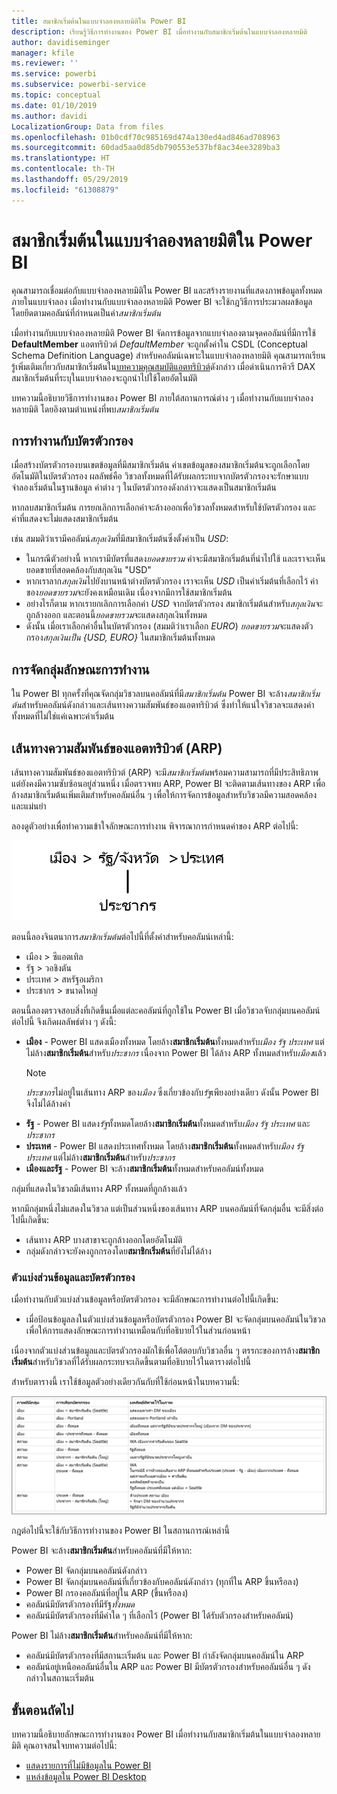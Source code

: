 ```yaml
---
title: สมาชิกเริ่มต้นในแบบจำลองหลายมิติใน Power BI
description: เรียนรู้วิธีการทำงานของ Power BI เมื่อทำงานกับสมาชิกเริ่มต้นในแบบจำลองหลายมิติ
author: davidiseminger
manager: kfile
ms.reviewer: ''
ms.service: powerbi
ms.subservice: powerbi-service
ms.topic: conceptual
ms.date: 01/10/2019
ms.author: davidi
LocalizationGroup: Data from files
ms.openlocfilehash: 01b0cdf70c985169d474a130ed4ad846ad708963
ms.sourcegitcommit: 60dad5aa0d85db790553e537bf8ac34ee3289ba3
ms.translationtype: HT
ms.contentlocale: th-TH
ms.lasthandoff: 05/29/2019
ms.locfileid: "61308879"
---
```

# <a name="default-member-in-multidimensional-models-in-power-bi"></a>สมาชิกเริ่มต้นในแบบจำลองหลายมิติใน Power BI

คุณสามารถเชื่อมต่อกับแบบจำลองหลายมิติใน Power BI และสร้างรายงานที่แสดงภาพข้อมูลทั้งหมดภายในแบบจำลอง เมื่อทำงานกับแบบจำลองหลายมิติ Power BI จะใช้กฎวิธีการประมวลผลข้อมูล โดยยึดตามคอลัมน์ที่กำหนดเป็นคำ*สมาชิกเริ่มต้น* 

เมื่อทำงานกับแบบจำลองหลายมิติ Power BI จัดการข้อมูลจากแบบจำลองตามจุดคอลัมน์ที่มีการใช้ **DefaultMember** แอตทริบิวต์ *DefaultMember* จะถูกตั้งค่าใน CSDL (Conceptual Schema Definition Language) สำหรับคอลัมน์เฉพาะในแบบจำลองหลายมิติ คุณสามารถเรียนรู้เพิ่มเติมเกี่ยวกับสมาชิกเริ่มต้นใน[บทความคุณสมบัติแอตทริบิวต์](https://docs.microsoft.com/sql/analysis-services/multidimensional-models/attribute-properties-define-a-default-member?view=sql-server-2017)ดังกล่าว เมื่อดำเนินการคิวรี DAX สมาชิกเริ่มต้นที่ระบุในแบบจำลองจะถูกนำไปใช้โดยอัตโนมัติ

บทความนี้อธิบายวิธีการทำงานของ Power BI ภายใต้สถานการณ์ต่าง ๆ เมื่อทำงานกับแบบจำลองหลายมิติ โดยอิงตามตำแหน่งที่พบ*สมาชิกเริ่มต้น* 

## <a name="working-with-filter-cards"></a>การทำงานกับบัตรตัวกรอง

เมื่อสร้างบัตรตัวกรองบนเขตข้อมูลที่มีสมาชิกเริ่มต้น ค่าเขตข้อมูลของสมาชิกเริ่มต้นจะถูกเลือกโดยอัตโนมัติในบัตรตัวกรอง ผลลัพธ์คือ วิชวลทั้งหมดที่ได้รับผลกระทบจากบัตรตัวกรองจะรักษาแบบจำลองเริ่มต้นในฐานข้อมูล ค่าต่าง ๆ ในบัตรตัวกรองดังกล่าวจะแสดงเป็นสมาชิกเริ่มต้น

หากลบสมาชิกเริ่มต้น การยกเลิกการเลือกค่าจะล้างออกเพื่อวิชวลทั้งหมดสำหรับใช้บัตรตัวกรอง และค่าที่แสดงจะไม่แสดงสมาชิกเริ่มต้น

เช่น สมมติว่าเรามีคอลัมน์*สกุลเงิน*ที่มีสมาชิกเริ่มต้นซึ่งตั้งค่าเป็น *USD*:

* ในกรณีตัวอย่างนี้ หากเรามีบัตรที่แสดง*ยอดขายรวม* ค่าจะมีสมาชิกเริ่มต้นที่นำไปใช้ และเราจะเห็นยอดขายที่สอดคล้องกับสกุลเงิน "USD"
* หากเราลาก*สกุลเงิน*ไปยังบานหน้าต่างบัตรตัวกรอง เราจะเห็น *USD* เป็นค่าเริ่มต้นที่เลือกไว้ ค่าของ*ยอดขายรวม*จะยังคงเหมือนเดิม เนื่องจากมีการใช้สมาชิกเริ่มต้น
* อย่างไรก็ตาม หากเรายกเลิกการเลือกค่า *USD* จากบัตรตัวกรอง สมาชิกเริ่มต้นสำหรับ*สกุลเงิน*จะถูกล้างออก และตอนนี้*ยอดขายรวม*จะแสดงสกุลเงินทั้งหมด
* ดังนั้น เมื่อเราเลือกค่าอื่นในบัตรตัวกรอง (สมมติว่าเราเลือก *EURO*) *ยอดขายรวม*จะแสดงตัวกรอง*สกุลเงินเป็น {USD, EURO}* ในสมาชิกเริ่มต้นทั้งหมด

## <a name="grouping-behavior"></a>การจัดกลุ่มลักษณะการทำงาน

ใน Power BI ทุกครั้งที่คุณจัดกลุ่มวิชวลบนคอลัมน์ที่มี*สมาชิกเริ่มต้น* Power BI จะล้าง*สมาชิกเริ่มต้น*สำหรับคอลัมน์ดังกล่าวและเส้นทางความสัมพันธ์ของแอตทริบิวต์ ซึ่งทำให้แน่ใจวิชวลจะแสดงค่าทั้งหมดที่ไม่ใช่แค่เฉพาะค่าเริ่มต้น

## <a name="attribute-relationship-paths-arps"></a>เส้นทางความสัมพันธ์ของแอตทริบิวต์ (ARP)

เส้นทางความสัมพันธ์ของแอตทริบิวต์ (ARP) จะมี*สมาชิกเริ่มต้น*พร้อมความสามารถที่มีประสิทธิภาพ แต่ยังคงมีความซับซ้อนอยู่ส่วนหนึ่ง เมื่อตรวจพบ ARP, Power BI จะติดตามเส้นทางของ ARP เพื่อล้างสมาชิกเริ่มต้นเพิ่มเติมสำหรับคอลัมน์อื่น ๆ เพื่อให้การจัดการข้อมูลสำหรับวิชวลมีความสอดคล้องและแม่นยำ

ลองดูตัวอย่างเพื่อทำความเข้าใจลักษณะการทำงาน พิจารณาการกำหนดค่าของ ARP ต่อไปนี้:

![ARP ในแบบจำลองหลายมิติ](media/desktop-default-member-multidimensional-models/default-members_01.png)

ตอนนี้ลองจินตนาการ*สมาชิกเริ่มต้น*ต่อไปนี้ที่ตั้งค่าสำหรับคอลัมน์เหล่านี้:

* เมือง > ซีแอตเทิล
* รัฐ > วอชิงตัน
* ประเทศ > สหรัฐอเมริกา
* ประชากร > ขนาดใหญ่

ตอนนี้ลองตรวจสอบสิ่งที่เกิดขึ้นเมื่อแต่ละคอลัมน์ที่ถูกใช้ใน Power BI เมื่อวิชวลจับกลุ่มบนคอลัมน์ต่อไปนี้ จึงเกิดผลลัพธ์ต่าง ๆ ดังนี้:

* **เมือง** - Power BI แสดงเมืองทั้งหมด โดยล้าง**สมาชิกเริ่มต้น**ทั้งหมดสำหรับ*เมือง* *รัฐ* *ประเทศ* แต่ไม่ล้าง**สมาชิกเริ่มต้น**สำหรับ*ประชากร* เนื่องจาก Power BI ได้ล้าง ARP ทั้งหมดสำหรับ*เมือง*แล้ว
    > [!NOTE]
    > *ประชากร*ไม่อยู่ในเส้นทาง ARP ของ*เมือง* ซึ่งเกี่ยวข้องกับ*รัฐ*เพียงอย่างเดียว ดังนั้น Power BI จึงไม่ได้ล้างค่า
* **รัฐ** - Power BI แสดง*รัฐ*ทั้งหมดโดยล้าง**สมาชิกเริ่มต้น**ทั้งหมดสำหรับ*เมือง* *รัฐ* *ประเทศ* และ*ประชากร*
* **ประเทศ** - Power BI แสดงประเทศทั้งหมด โดยล้าง**สมาชิกเริ่มต้น**ทั้งหมดสำหรับ*เมือง* *รัฐ* *ประเทศ* แต่ไม่ล้าง**สมาชิกเริ่มต้น**สำหรับ*ประชากร*
* **เมืองและรัฐ** - Power BI จะล้าง**สมาชิกเริ่มต้น**ทั้งหมดสำหรับคอลัมน์ทั้งหมด

กลุ่มที่แสดงในวิชวลมีเส้นทาง ARP ทั้งหมดที่ถูกล้างแล้ว 

หากมีกลุ่มหนึ่งไม่แสดงในวิชวล แต่เป็นส่วนหนึ่งของเส้นทาง ARP บนคอลัมน์ที่จัดกลุ่มอื่น จะมีสิ่งต่อไปนี้เกิดขึ้น:

* เส้นทาง ARP บางสาขาจะถูกล้างออกโดยอัตโนมัติ
* กลุ่มดังกล่าวจะยังคงถูกกรองโดย**สมาชิกเริ่มต้น**ที่ยังไม่ได้ล้าง

### <a name="slicers-and-filter-cards"></a>ตัวแบ่งส่วนข้อมูลและบัตรตัวกรอง

เมื่อทำงานกับตัวแบ่งส่วนข้อมูลหรือบัตรตัวกรอง จะมีลักษณะการทำงานต่อไปนี้เกิดขึ้น:

* เมื่อป้อนข้อมูลลงในตัวแบ่งส่วนข้อมูลหรือบัตรตัวกรอง Power BI จะจัดกลุ่มบนคอลัมน์ในวิชวล เพื่อให้การแสดงลักษณะการทำงานเหมือนกับที่อธิบายไว้ในส่วนก่อนหน้า

เนื่องจากตัวแบ่งส่วนข้อมูลและบัตรตัวกรองมักใช้เพื่อโต้ตอบกับวิชวลอื่น ๆ ตรรกะของการล้าง**สมาชิกเริ่มต้น**สำหรับวิชวลที่ได้รับผลกระทบจะเกิดขึ้นตามที่อธิบายไว้ในตารางต่อไปนี้ 

สำหรับตารางนี้ เราใช้ข้อมูลตัวอย่างเดียวกันกับที่ใช้ก่อนหน้าในบทความนี้:

![การล้างลักษณะการทำงานหรือสมาชิกเริ่มต้นของ Power BI ด้วยตัวแบ่งส่วนข้อมูลและบัตรตัวกรอง](media/desktop-default-member-multidimensional-models/default-members_02.png)

กฎต่อไปนี้จะใช้กับวิธีการทำงานของ Power BI ในสถานการณ์เหล่านี้

Power BI จะล้าง**สมาชิกเริ่มต้น**สำหรับคอลัมน์ที่มีให้หาก:

* Power BI จัดกลุ่มบนคอลัมน์ดังกล่าว
* Power BI จัดกลุ่มบนคอลัมน์ที่เกี่ยวข้องกับคอลัมน์ดังกล่าว (ทุกที่ใน ARP ขึ้นหรือลง)
* Power BI กรองคอลัมน์ที่อยู่ใน ARP (ขึ้นหรือลง)
* คอลัมน์มีบัตรตัวกรองที่มีรัฐ*ทั้งหมด*
* คอลัมน์มีบัตรตัวกรองที่มีค่าใด ๆ ที่เลือกไว้ (Power BI ได้รับตัวกรองสำหรับคอลัมน์)

Power BI ไม่ล้าง**สมาชิกเริ่มต้น**สำหรับคอลัมน์ที่มีให้หาก:

* คอลัมน์มีบัตรตัวกรองที่มีสถานะเริ่มต้น และ Power BI กำลังจัดกลุ่มบนคอลัมน์ใน ARP
* คอลัมน์อยู่เหนือคอลัมน์อื่นใน ARP และ Power BI มีบัตรตัวกรองสำหรับคอลัมน์อื่น ๆ ดังกล่าวในสถานะเริ่มต้น


## <a name="next-steps"></a>ขั้นตอนถัดไป

บทความนี้อธิบายลักษณะการทำงานของ Power BI เมื่อทำงานกับสมาชิกเริ่มต้นในแบบจำลองหลายมิติ คุณอาจสนใจบทความต่อไปนี้: 

* [แสดงรายการที่ไม่มีข้อมูลใน Power BI](desktop-show-items-no-data.md)
* [แหล่งข้อมูลใน Power BI Desktop](desktop-data-sources.md)
